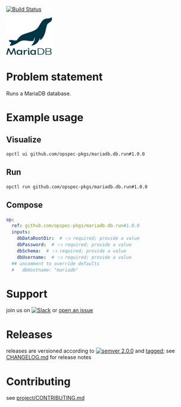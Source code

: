 [![Build Status](https://github.com/opspec-pkgs/mariadb.db.run/workflows/build/badge.svg?branch=master)](https://github.com/opspec-pkgs/mariadb.db.run/actions?query=workflow%3Abuild+branch%3Amaster)

<img src="icon.svg" alt="icon" height="100px">

# Problem statement

Runs a MariaDB database.

# Example usage

## Visualize

```shell
opctl ui github.com/opspec-pkgs/mariadb.db.run#1.0.0
```

## Run

```
opctl run github.com/opspec-pkgs/mariadb.db.run#1.0.0
```

## Compose

```yaml
op:
  ref: github.com/opspec-pkgs/mariadb.db.run#1.0.0
  inputs:
    dbDataRootDir:  # 👈 required; provide a value
    dbPassword:  # 👈 required; provide a value
    dbSchema:  # 👈 required; provide a value
    dbUsername:  # 👈 required; provide a value
  ## uncomment to override defaults
  #   dbHostname: "mariadb"
```

# Support

join us on
[![Slack](https://img.shields.io/badge/slack-opctl-E01563.svg)](https://join.slack.com/t/opctl/shared_invite/zt-51zodvjn-Ul_UXfkhqYLWZPQTvNPp5w)
or
[open an issue](https://github.com/opspec-pkgs/mariadb.db.run/issues)

# Releases

releases are versioned according to
[![semver 2.0.0](https://img.shields.io/badge/semver-2.0.0-brightgreen.svg)](http://semver.org/spec/v2.0.0.html)
and [tagged](https://git-scm.com/book/en/v2/Git-Basics-Tagging); see
[CHANGELOG.md](CHANGELOG.md) for release notes

# Contributing

see
[project/CONTRIBUTING.md](https://github.com/opspec-pkgs/project/blob/master/CONTRIBUTING.md)
